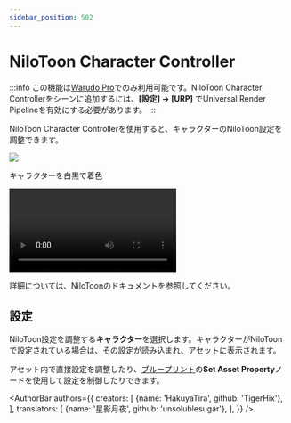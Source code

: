 ```yaml
---
sidebar_position: 502
---
```


# NiloToon Character Controller

:::info
この機能は[Warudo Pro](../pro)でのみ利用可能です。NiloToon Character Controllerをシーンに追加するには、**[設定] → [URP]** でUniversal Render Pipelineを有効にする必要があります。
:::

NiloToon Character Controllerを使用すると、キャラクターのNiloToon設定を調整できます。

<div style={{display: 'flex', justifyContent: 'space-between', gap: '1rem'}}>
<div>
<img src="/jp/doc-img/en-nilotoon-char-color.png"  />
<p class="img-desc">キャラクターを白黒で着色</p>
</div>
<div style={{width: '73%'}} className="video-box"><video controls loop src="/jp/doc-img/en-nilotoon-char-dissolve.mp4" />
<p>尻尾を溶かす</p>
</div>
</div>

詳細については、NiloToonのドキュメントを参照してください。

## 設定

NiloToon設定を調整する**キャラクター**を選択します。キャラクターがNiloToonで設定されている場合は、その設定が読み込まれ、アセットに表示されます。

アセット内で直接設定を調整したり、[ブループリント](../blueprints/overview)の**Set Asset Property**ノードを使用して設定を制御したりできます。

<AuthorBar authors={{
  creators: [
    {name: 'HakuyaTira', github: 'TigerHix'},
  ],
  translators: [
    {name: '星影月夜', github: 'unsolublesugar'},
  ],
}} />

